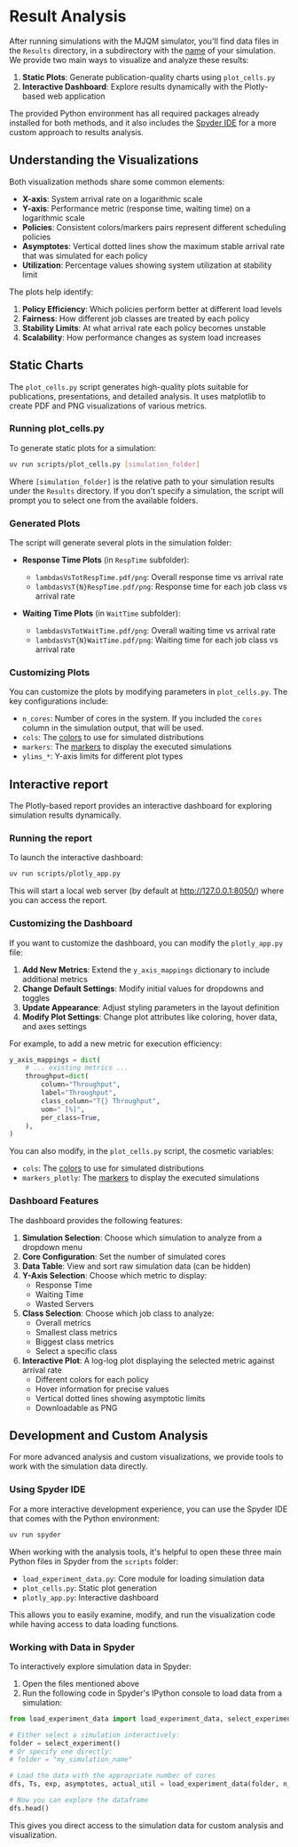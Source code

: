 # Result Analysis

After running simulations with the MJQM simulator, you'll find data files in the `Results` directory, in a subdirectory with the [name](#/run?id=simulation-parameters) of your simulation. We provide two main ways to visualize and analyze these results:

1. **Static Plots**: Generate publication-quality charts using `plot_cells.py`
2. **Interactive Dashboard**: Explore results dynamically with the Plotly-based web application

The provided Python environment has all required packages already installed for both methods, and it also includes the [Spyder IDE](https://www.spyder-ide.org/) for a more custom approach to results analysis.

## Understanding the Visualizations

Both visualization methods share some common elements:

- **X-axis**: System arrival rate on a logarithmic scale
- **Y-axis**: Performance metric (response time, waiting time) on a logarithmic scale
- **Policies**: Consistent colors/markers pairs represent different scheduling policies
- **Asymptotes**: Vertical dotted lines show the maximum stable arrival rate that was simulated for each policy
- **Utilization**: Percentage values showing system utilization at stability limit

The plots help identify:

1. **Policy Efficiency**: Which policies perform better at different load levels
2. **Fairness**: How different job classes are treated by each policy
3. **Stability Limits**: At what arrival rate each policy becomes unstable
4. **Scalability**: How performance changes as system load increases

## Static Charts

The `plot_cells.py` script generates high-quality plots suitable for publications, presentations, and detailed analysis. It uses matplotlib to create PDF and PNG visualizations of various metrics.

### Running plot_cells.py

To generate static plots for a simulation:

```sh
uv run scripts/plot_cells.py [simulation_folder]
```

Where `[simulation_folder]` is the relative path to your simulation results under the `Results` directory. If you don't specify a simulation, the script will prompt you to select one from the available folders.

### Generated Plots

The script will generate several plots in the simulation folder:

- **Response Time Plots** (in `RespTime` subfolder):
  - `lambdasVsTotRespTime.pdf/png`: Overall response time vs arrival rate
  - `lambdasVsT{N}RespTime.pdf/png`: Response time for each job class vs arrival rate

- **Waiting Time Plots** (in `WaitTime` subfolder):
  - `lambdasVsTotWaitTime.pdf/png`: Overall waiting time vs arrival rate
  - `lambdasVsT{N}WaitTime.pdf/png`: Waiting time for each job class vs arrival rate

### Customizing Plots

You can customize the plots by modifying parameters in `plot_cells.py`. The key configurations include:

- `n_cores`: Number of cores in the system. If you included the `cores` column in the simulation output, that will be used.
- `cols`: The [colors](https://matplotlib.org/stable/gallery/color/named_colors.html) to use for simulated distributions
- `markers`: The [markers](https://matplotlib.org/stable/api/markers_api.html) to display the executed simulations
- `ylims_*`: Y-axis limits for different plot types

## Interactive report

The Plotly-based report provides an interactive dashboard for exploring simulation results dynamically.

### Running the report

To launch the interactive dashboard:

```sh
uv run scripts/plotly_app.py
```

This will start a local web server (by default at http://127.0.0.1:8050/) where you can access the report.

### Customizing the Dashboard

If you want to customize the dashboard, you can modify the `plotly_app.py` file:

1. **Add New Metrics**: Extend the `y_axis_mappings` dictionary to include additional metrics
2. **Change Default Settings**: Modify initial values for dropdowns and toggles
3. **Update Appearance**: Adjust styling parameters in the layout definition
4. **Modify Plot Settings**: Change plot attributes like coloring, hover data, and axes settings

For example, to add a new metric for execution efficiency:

```python
y_axis_mappings = dict(
    # ... existing metrics ...
    throughput=dict(
        column="Throughput",
        label="Throughput",
        class_column="T{} Throughput",
        uom=" [%]",
        per_class=True,
    ),
)
```

You can also modify, in the `plot_cells.py` script, the cosmetic variables:

- `cols`: The [colors](https://matplotlib.org/stable/gallery/color/named_colors.html) to use for simulated distributions
- `markers_plotly`: The [markers](https://plotly.com/python/marker-style/#Custom-Marker-Symbols) to display the executed simulations


### Dashboard Features

The dashboard provides the following features:

1. **Simulation Selection**: Choose which simulation to analyze from a dropdown menu
2. **Core Configuration**: Set the number of simulated cores
3. **Data Table**: View and sort raw simulation data (can be hidden)
4. **Y-Axis Selection**: Choose which metric to display:
   - Response Time
   - Waiting Time
   - Wasted Servers
5. **Class Selection**: Choose which job class to analyze:
   - Overall metrics
   - Smallest class metrics
   - Biggest class metrics
   - Select a specific class
6. **Interactive Plot**: A log-log plot displaying the selected metric against arrival rate
   - Different colors for each policy
   - Hover information for precise values
   - Vertical dotted lines showing asymptotic limits
   - Downloadable as PNG


## Development and Custom Analysis

For more advanced analysis and custom visualizations, we provide tools to work with the simulation data directly.

### Using Spyder IDE

For a more interactive development experience, you can use the Spyder IDE that comes with the Python environment:

```sh
uv run spyder
```

When working with the analysis tools, it's helpful to open these three main Python files in Spyder from the `scripts` folder:
- `load_experiment_data.py`: Core module for loading simulation data
- `plot_cells.py`: Static plot generation
- `plotly_app.py`: Interactive dashboard

This allows you to easily examine, modify, and run the visualization code while having access to data loading functions.

### Working with Data in Spyder

To interactively explore simulation data in Spyder:

1. Open the files mentioned above
2. Run the following code in Spyder's IPython console to load data from a simulation:

```python
from load_experiment_data import load_experiment_data, select_experiment

# Either select a simulation interactively:
folder = select_experiment()
# Or specify one directly:
# folder = "my_simulation_name"

# Load the data with the appropriate number of cores
dfs, Ts, exp, asymptotes, actual_util = load_experiment_data(folder, n_cores=2048)

# Now you can explore the dataframe
dfs.head()
```

This gives you direct access to the simulation data for custom analysis and visualization.
